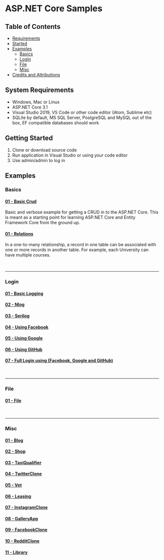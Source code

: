 # ASP.NET Core Samples


## Table of Contents
+ [Requirements](#Requirements)
+ [Started](#Started)
+ [Examples](#Examples)
    + [Basics](#Basics)
    + [Login](#Login)
    + [File](#File)
    + [Misc](#Misc)
+ [Credits and Attributions](#CreditsAttributions)



## <a name="Requirements"></a> System Requirements

* Windows, Mac or Linux
* ASP.NET Core 3.1
* Visual Studio 2019, VS Code or other code editor (Atom, Sublime etc)
* SQLite by default, MS SQL Server, PostgreSQL and MySQL out of the box, EF compatible databases should work


## <a name="Started"></a> Getting Started

1. Clone or download source code
2. Run application in Visual Studio or using your code editor
3. Use admin/admin to log in




## <a name="Examples"></a> Examples

### <a name="Basics"></a> Basics

#### [01 - Basic Crud](Docs/Crud.md)
Basic and verbose example for getting a CRUD in to the ASP.NET Core. This is meant as a starting 
point for learning ASP.NET Core and Entity Framework Core from the ground up.

#### [01 - Relations](Docs/Relations.md)
In a one-to-many relationship, a record in one table can be associated with one or more records 
in another table. For example, each University can have multiple courses.




<br />
<hr />

### <a name="Login"></a> Login

#### [01 - Basic Logging](Docs/BasicLogging.md)
#### [02 - Nlog](Docs/BasicLogging.md)
#### [03 - Serilog](Docs/BasicLogging.md)
#### [04 - Using Facebook](Docs/BasicLogging.md)
#### [05 - Using Google](Docs/BasicLogging.md)
#### [06 - Using GitHub](Docs/BasicLogging.md)
#### [07 - Full Login using (Facebook, Google and GitHub)](Docs/Blog.md)



<br />
<hr />

### <a name="File"></a> File

#### [01 - File](Docs/BasicLogging.md)



<br />
<hr />

### <a name="Misc"></a> Misc

#### [01 - Blog](Docs/Blog.md)
#### [02 - Shop](Docs/Shop.md)
#### [03 - TaxiQualifier](Docs/TaxiQualifier.md)
#### [04 - TwitterClone](Docs/TwitterClone.md)
#### [05 - Vet](Docs/Vet.md)
#### [06 - Leasing](Docs/Leasing.md)
#### [07 - InstagramClone](Docs/InstagramClone.md)
#### [08 - GalleryApp](Docs/GalleryApp.md)
#### [09 - FacebookClone](Docs/FacebookClone.md)
#### [10 - RedditClone](Docs/RedditClone.md)
#### [11 - Library](Docs/Library.md)

